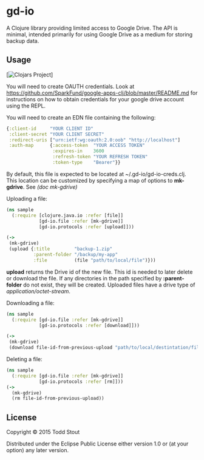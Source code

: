 # gd-io

A Clojure library providing limited access to Google Drive.
The API is minimal, intended primarily for using Google Drive
as a medium for storing backup data.

## Usage

[![Clojars Project](https://img.shields.io/clojars/v/com.github.tstout/gd-io.svg)]

You will need to create OAUTH credentials. 
Look at https://github.com/SparkFund/google-apps-clj/blob/master/README.md for instructions on how to obtain credentials
for your google drive account using the REPL.

You will need to create an EDN file containing the following:

```clojure
{:client-id     "YOUR CLIENT ID"
 :client-secret "YOUR CLIENT SECRET"
 :redirect-uris ["urn:ietf:wg:oauth:2.0:oob" "http://localhost"]
 :auth-map      {:access-token  "YOUR ACCESS TOKEN"
                 :expires-in    3600
                 :refresh-token "YOUR REFRESH TOKEN"
                 :token-type    "Bearer"}}
``` 

By default, this file is expected to be located at ~/.gd-io/gd-io-creds.clj.
This location can be customized by specifying a map of options to **mk-gdrive**. See 
*(doc mk-gdrive)*

Uploading a file:
```clojure
(ns sample
  (:require [clojure.java.io :refer [file]]
            [gd-io.file :refer [mk-gdrive]]
            [gd-io.protocols :refer [upload]]))

(->
 (mk-gdrive)
 (upload {:title         "backup-1.zip"
          :parent-folder "/backup/my-app"
          :file          (file "path/to/local/file")}))

```
**upload** returns the Drive id of the new file. This id is needed to later delete or download the file.
If any directories in the path specified by **:parent-folder** do not exist, they will be created.
Uploaded files have a drive type of *application/octet-stream*.

Downloading a file:
```clojure
(ns sample
  (:require [gd-io.file :refer [mk-gdrive]]
            [gd-io.protocols :refer [download]]))

(->
 (mk-gdrive)
 (download file-id-from-previous-upload "path/to/local/destintation/file"))
```

Deleting a file:
```clojure
(ns sample
  (:require [gd-io.file :refer [mk-gdrive]]
            [gd-io.protocols :refer [rm]]))
(->
  (mk-gdrive)
  (rm file-id-from-previous-upload))
``` 


## License

Copyright © 2015 Todd Stout

Distributed under the Eclipse Public License either version 1.0 or (at
your option) any later version.
